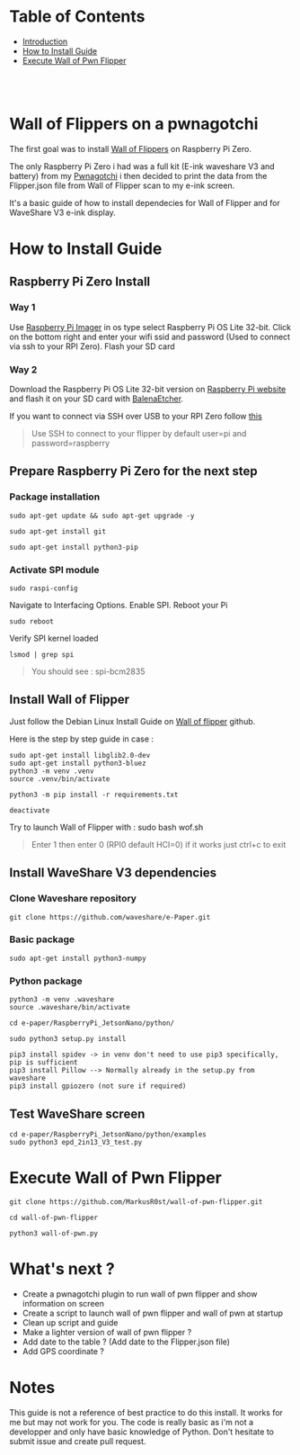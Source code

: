 

# Table of Contents
- [Introduction](#doc_intro)
- [How to Install Guide](#doc_how_to_install)
- [Execute Wall of Pwn Flipper](#doc_execute)

<br><br>

# Wall of Flippers on a pwnagotchi <a name = "doc_intro"></a>

The first goal was to install [Wall of Flippers](https://github.com/K3YOMI/Wall-of-Flippers/tree/main) on Raspberry Pi Zero. 

The only Raspberry Pi Zero i had was a full kit (E-ink waveshare V3 and battery) from my [Pwnagotchi](https://github.com/evilsocket/pwnagotchi) i then decided to print the data from the Flipper.json file from Wall of Flipper scan to my e-ink screen.

It's a basic guide of how to install dependecies for Wall of Flipper and for WaveShare V3 e-ink display.

# How to Install Guide <a name = "doc_how_to_install"></a>

## Raspberry Pi Zero Install

### Way 1
Use [Raspberry Pi Imager](https://www.raspberrypi.com/software/) in os type select Raspberry Pi OS Lite 32-bit.
Click on the bottom right and enter your wifi ssid and password (Used to connect via ssh to your RPI Zero).
Flash your SD card

### Way 2
Download the Raspberry Pi OS Lite 32-bit version on [Raspberry Pi website](https://www.raspberrypi.com/software/operating-systems/#raspberry-pi-os-32-bit) and flash it on your SD card with [BalenaEtcher](https://etcher.balena.io).

If you want to connect via SSH over USB to your RPI Zero follow [this](https://artivis.github.io/post/2020/pi-zero/)

> Use SSH to connect to your flipper by default user=pi and password=raspberry

## Prepare Raspberry Pi Zero for the next step

### Package installation

    sudo apt-get update && sudo apt-get upgrade -y

    sudo apt-get install git

    sudo apt-get install python3-pip

### Activate SPI module

    sudo raspi-config

Navigate to Interfacing Options.
Enable SPI.
Reboot your Pi

    sudo reboot

Verify SPI kernel loaded

    lsmod | grep spi

> You should see : spi-bcm2835



## Install Wall of Flipper

Just follow the Debian Linux Install Guide on [Wall of flipper](https://github.com/K3YOMI/Wall-of-Flippers/tree/main) github.

Here is the step by step guide in case :

	sudo apt-get install libglib2.0-dev
 	sudo apt-get install python3-bluez
	python3 -m venv .venv
	source .venv/bin/activate

    python3 -m pip install -r requirements.txt

    deactivate

Try to launch Wall of Flipper with :
    sudo bash wof.sh

> Enter 1 then enter 0 (RPI0 default HCI=0) if it works just ctrl+c to exit

## Install WaveShare V3 dependencies

### Clone Waveshare repository

    git clone https://github.com/waveshare/e-Paper.git

### Basic package

    sudo apt-get install python3-numpy

### Python package

    python3 -m venv .waveshare
    source .waveshare/bin/activate

    cd e-paper/RaspberryPi_JetsonNano/python/

    sudo python3 setup.py install

    pip3 install spidev -> in venv don't need to use pip3 specifically, pip is sufficient 
    pip3 install Pillow --> Normally already in the setup.py from waveshare
    pip3 install gpiozero (not sure if required)


## Test WaveShare screen

    cd e-paper/RaspberryPi_JetsonNano/python/examples
    sudo python3 epd_2in13_V3_test.py

# Execute Wall of Pwn Flipper <a name = "doc_execute"></a>

    git clone https://github.com/MarkusR0st/wall-of-pwn-flipper.git

    cd wall-of-pwn-flipper

    python3 wall-of-pwn.py


# What's next ? 

- Create a pwnagotchi plugin to run wall of pwn flipper and show information on screen
- Create a script to launch wall of pwn flipper and wall of pwn at startup
- Clean up script and guide
- Make a lighter version of wall of pwn flipper ?
- Add date to the table ? (Add date to the Flipper.json file)
- Add GPS coordinate ?

# Notes

This guide is not a reference of best practice to do this install. It works for me but may not work for you.
The code is really basic as i'm not a developper and only have basic knowledge of Python.
Don't hesitate to submit issue and create pull request.
